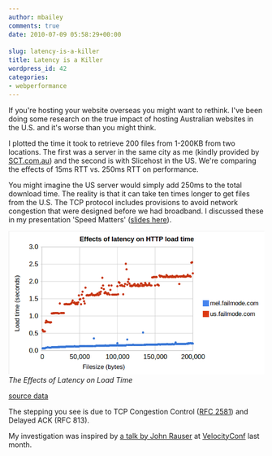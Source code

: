 ```yaml
---
author: mbailey
comments: true
date: 2010-07-09 05:58:29+00:00

slug: latency-is-a-killer
title: Latency is a Killer
wordpress_id: 42
categories:
- webperformance
---
```


If you're hosting your website overseas you might want to rethink. I've been
doing some research on the true impact of hosting Australian websites in the
U.S. and it's worse than you might think.

I plotted the time it took to retrieve 200 files from 1-200KB from two
locations. The first was a server in the same city as me (kindly provided by
[SCT.com.au](http://www.sct.com.au/)) and the second is with Slicehost in the
US. We're comparing the effects of 15ms RTT vs. 250ms RTT on performance.

You might imagine the US server would simply add 250ms to the total download
time. The reality is that it can take ten times longer to get files from the
U.S. The TCP protocol includes provisions to avoid network congestion that were
designed before we had broadband. I discussed these in my presentation 'Speed
Matters' ([slides here](http://www.slideshare.net/mbailey/speed-matters-4663059?from=ss_embed)).

![The Effects of Latency on Load Time](../images/filesize_vs_loadtime1.png)
*The Effects of Latency on Load Time*

[source data](https://spreadsheets.google.com/ccc?key=0AtO1WAikZOJDdGwwSWVHaWdKWGxsOHJOdGtYbnhDaEE&hl=en&authkey=CNHJjOUK')

The stepping you see is due to TCP Congestion Control ([RFC 2581](http://www.ietf.org/rfc/rfc2581.txt)) and  Delayed ACK (RFC 813).

My investigation was inspired by [a talk by John Rauser](2010-07-10-tcp-and-the-lower-bound-of-web-performance.md) at [VelocityConf](http://en.oreilly.com/velocity2010) last month.
